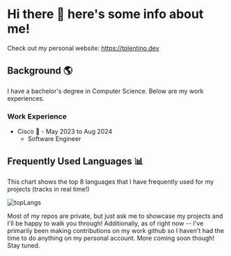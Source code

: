 # Hi there 👋 here's some info about me!

Check out my personal website: https://tolentino.dev

## Background 🌎

I have a bachelor's degree in Computer Science. Below are my work experiences.


### Work Experience

- Cisco 📶 - May 2023 to Aug 2024
  - Software Engineer

## Frequently Used Languages 📊
This chart shows the top 8 languages that I have frequently used for my projects (tracks in real time!)

![topLangs](https://github-readme-stats-ochre-zeta.vercel.app/api/top-langs/?username=jtolentino1&hide_title=true&layout=compact&card_width=400&langs_count=8&exclude_repo=SENG300-Iteration3&hide=html,css)

Most of my repos are private, but just ask me to showcase my projects and I'll be happy to walk you through! Additionally, as of right now -- I've primarily been making contributions on my work github so I haven't had the time to do anything on my personal account. More coming soon though! Stay tuned.
